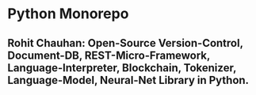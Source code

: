 # Python Monorepo

Rohit Chauhan: Open-Source Version-Control, Document-DB, REST-Micro-Framework, Language-Interpreter, Blockchain, Tokenizer, Language-Model, Neural-Net Library in Python.
--------------------------------------------------------------------------------------------------------------



